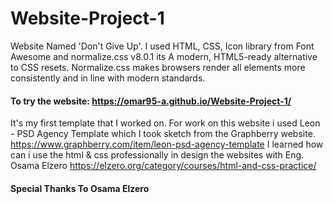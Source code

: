 # Website-Project-1
Website Named 'Don't Give Up'. I used HTML, CSS, Icon library from Font Awesome and normalize.css v8.0.1 its A modern, HTML5-ready alternative to CSS resets. Normalize.css makes browsers render all elements more consistently and in line with modern standards.

#### To try the website: https://omar95-a.github.io/Website-Project-1/

It's my first template that I worked on. For work on this website i used Leon - PSD Agency Template which I took sketch from the Graphberry website.
https://www.graphberry.com/item/leon-psd-agency-template
I learned how can i use the html & css professionally in design the websites with Eng. Osama Elzero
https://elzero.org/category/courses/html-and-css-practice/
#### Special Thanks To Osama Elzero
